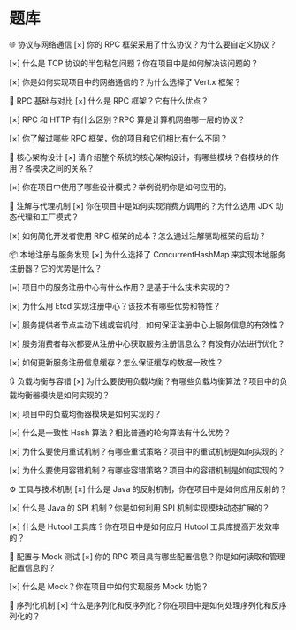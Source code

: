 

# 题库

🌐 协议与网络通信
[×] 你的 RPC 框架采用了什么协议？为什么要自定义协议？

[×] 什么是 TCP 协议的半包粘包问题？你在项目中是如何解决该问题的？

[×] 你是如何实现项目中的网络通信的？为什么选择了 Vert.x 框架？

🔗 RPC 基础与对比
[×] 什么是 RPC 框架？它有什么优点？

[×] RPC 和 HTTP 有什么区别？RPC 算是计算机网络哪一层的协议？

[×] 你了解过哪些 RPC 框架，你的项目和它们相比有什么不同？

🧱 核心架构设计
[×] 请介绍整个系统的核心架构设计，有哪些模块？各模块的作用？各模块之间的关系？

[×] 你在项目中使用了哪些设计模式？举例说明你是如何应用的。

🧩 注解与代理机制
[×] 你在项目中是如何实现消费方调用的？为什么选用 JDK 动态代理和工厂模式？

[×] 如何简化开发者使用 RPC 框架的成本？怎么通过注解驱动框架的启动？

📦 本地注册与服务发现
[×] 为什么选择了 ConcurrentHashMap 来实现本地服务注册器？它的优势是什么？

[×] 项目中的服务注册中心有什么作用？是基于什么技术实现的？

[×] 为什么用 Etcd 实现注册中心？该技术有哪些优势和特性？

[×] 服务提供者节点主动下线或宕机时，如何保证注册中心上服务信息的有效性？

[×] 服务消费者每次都要从注册中心获取服务注册信息么？有没有办法进行优化？

[×] 如何更新服务注册信息缓存？怎么保证缓存的数据一致性？

🔃 负载均衡与容错
[×] 为什么要使用负载均衡？有哪些负载均衡算法？项目中的负载均衡器模块是如何实现的？

[×] 项目中的负载均衡器模块是如何实现的？

[×] 什么是一致性 Hash 算法？相比普通的轮询算法有什么优势？

[×] 为什么要使用重试机制？有哪些重试策略？项目中的重试机制是如何实现的？

[×] 为什么要使用容错机制？有哪些容错策略？项目中的容错机制是如何实现的？

⚙️ 工具与技术机制
[×] 什么是 Java 的反射机制，你在项目中是如何应用反射的？

[×] 什么是 Java 的 SPI 机制？你是如何利用 SPI 机制实现模块动态扩展的？

[×] 什么是 Hutool 工具库？你在项目中是如何应用 Hutool 工具库提高开发效率的？

🧾 配置与 Mock 测试
[×] 你的 RPC 项目具有哪些配置信息？你是如何读取和管理配置信息的？

[×] 什么是 Mock？你在项目中如何实现服务 Mock 功能？

🧬 序列化机制
[×] 什么是序列化和反序列化？你在项目中是如何处理序列化和反序列化的？